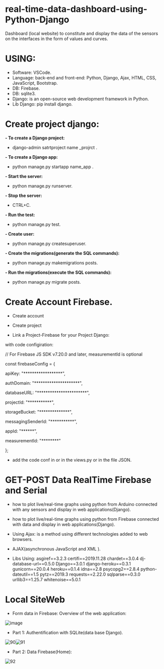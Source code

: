 # real-time-data-dashboard-using-Python-Django
Dashboard (local website) to constitute and display the data of the sensors on the interfaces in the form of values and curves.
# USING:
- Software: VSCode.
- Language: back-end and front-end: Python, Django, Ajax, HTML, CSS, JavaScript, Bootstrap.
- DB: Firebase.
- DB: sqlite3.
- Django: is an open-source web development framework in Python.
- Lib Django: pip install django.
# Create project django:

**- To create a Django project:**

- django-admin satrtproject name _projrct .

**- To create a Django app:**

- python manage.py startapp name_app .

**- Start the server:**

- python manage.py runserver.

**- Stop the server:**

- CTRL+C.

**- Run the test:**

- python manage.py test.

**- Create user:**

- python manage.py createsuperuser.

**- Create the migrations(generate the SQL commands):**

- python manage.py makemigrations posts.

**- Run the migrations(execute the SQL commands):**

- python manage.py migrate posts.

# Create Account Firebase.

- Create account 

- Create project

- Link  a Project-Firebase for your Project Django:

with code configiration:

// For Firebase JS SDK v7.20.0 and later, measurementId is optional

const firebaseConfig = {

  apiKey: "******************",
  
  authDomain: "*********************",
  
  databaseURL: "***********************",
  
  projectId: "***********",
  
  storageBucket: "**************",
  
  messagingSenderId: "***********",
  
  appId: "******",
  
  measurementId: "********"
  
};

- add the code conf in <scripts></scripts> or in the views.py or in the file JSON.

# GET-POST Data RealTime Firebase and Serial

- how to plot live/real-time graphs using python from Arduino connected with any sensors and display in web applications(Django).

- how to plot live/real-time graphs using python from Firebase connected with data and display in web applications(Django).

- Using Ajax: is a method using different technologies added to web browsers.

- AJAX(asynchronous JavaScript and XML ).

- Libs Using:
asgiref==3.2.3
certifi==2019.11.28
chardet==3.0.4
dj-database-url==0.5.0
Django==3.0.1
django-heroku==0.3.1
gunicorn==20.0.4
heroku==0.1.4
idna==2.8
psycopg2==2.8.4
python-dateutil==1.5
pytz==2019.3
requests==2.22.0
sqlparse==0.3.0
urllib3==1.25.7
whitenoise==5.0.1

# Local SiteWeb
* Form data in Firebase: Overview of the web application:

![image](https://user-images.githubusercontent.com/60444937/126646168-47730218-a06a-40ef-be8b-dadd420305e8.png)

* Part 1: Authentification with SQLite(data base Django). 

![90](https://user-images.githubusercontent.com/60444937/126646643-703fe89e-12b1-4cd4-acb7-666d6b1fb06a.PNG)![91](https://user-images.githubusercontent.com/60444937/126646628-2ce52d36-41cd-4e55-aa1f-b4a17d8a417c.PNG)

* Part 2: Data Firebase(Home):


![92](https://user-images.githubusercontent.com/60444937/126647540-1fc1e97d-e90b-4931-9bbd-ff7c6854e1d2.PNG)



